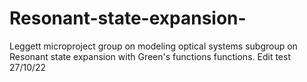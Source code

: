 # Resonant-state-expansion-
Leggett microproject group on modeling optical systems subgroup on Resonant state expansion with Green's functions  functions.
Edit test 27/10/22
